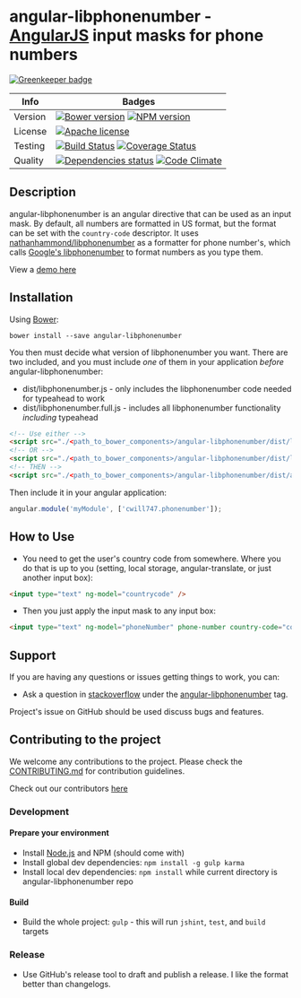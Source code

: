 # angular-libphonenumber - [AngularJS](http://angularjs.org/) input masks for phone numbers

[![Greenkeeper badge](https://badges.greenkeeper.io/cwill747/angular-libphonenumber.svg)](https://greenkeeper.io/)


| Info          | Badges        |
| ------------- | ------------- |
| Version       | [![Bower version][bower-image]][bower-url] [![NPM version][npm-image]][npm-url]  |
| License  | [![Apache license][license-image]][license-url]  |
| Testing  | [![Build Status][build-image]][build-url] [![Coverage Status][coverage-image]][coverage-url] |
| Quality |  [![Dependencies status][dep-status-image]][dep-status-url]  [![Code Climate][code-climate-image]][code-climate-url] |


## Description
angular-libphonenumber is an angular directive that can be used as an input mask.
By default, all numbers are formatted in US format, but the format can be set with
the `country-code` descriptor. It uses
[nathanhammond/libphonenumber](https://github.com/nathanhammond/libphonenumber) as a formatter
for phone number's, which calls
[Google's libphonenumber](https://github.com/googlei18n/libphonenumber)
to format numbers as you type them.

View a [demo here](https://run.plnkr.co/plunks/k32xZLSRS47w6TW3auAF/)

## Installation
Using [Bower](http://bower.io/):

```
bower install --save angular-libphonenumber
```

You then must decide what version of libphonenumber you want. There are two included, and you must
include _one_ of them in your application *before* angular-libphonenumber:
- dist/libphonenumber.js - only includes the libphonenumber code needed for typeahead to work
- dist/libphonenumber.full.js - includes all libphonenumber functionality _including_ typeahead

```html
<!-- Use either -->
<script src="./<path_to_bower_components>/angular-libphonenumber/dist/libphonenumber.full.js" />
<!-- OR -->
<script src="./<path_to_bower_components>/angular-libphonenumber/dist/libphonenumber.js" />
<!-- THEN -->
<script src="./<path_to_bower_components>/angular-libphonenumber/dist/angular-libphonenumber.min.js" />
```

Then include it in your angular application:
```javascript
angular.module('myModule', ['cwill747.phonenumber']);
```

## How to Use

- You need to get the user's country code from somewhere. Where you do that is up to you (setting,
local storage, angular-translate, or just another input box):

```html
<input type="text" ng-model="countrycode" />
```

- Then you just apply the input mask to any input box:

```html
<input type="text" ng-model="phoneNumber" phone-number country-code="countrycode" />
```

## Support
If you are having any questions or issues getting things to work, you can:

* Ask a question in [stackoverflow](http://stackoverflow.com/) under the [angular-libphonenumber](http://stackoverflow.com/questions/tagged/angular-libphonenumber) tag.

Project's issue on GitHub should be used discuss bugs and features.

## Contributing to the project

We welcome any contributions to the project. Please check the [CONTRIBUTING.md](.github/CONTRIBUTING.md) for contribution guidelines.

Check out our contributors [here](https://github.com/cwill747/angular-libphonenumber/graphs/contributors)

### Development
#### Prepare your environment
* Install [Node.js](http://nodejs.org/) and NPM (should come with)
* Install global dev dependencies: `npm install -g gulp karma`
* Install local dev dependencies: `npm install` while current directory is angular-libphonenumber repo

#### Build
* Build the whole project: `gulp` - this will run `jshint`, `test`, and `build` targets

### Release
* Use GitHub's release tool to draft and publish a release. I like the format better than
changelogs.


[bower-image]: https://img.shields.io/bower/v/angular-libphonenumber.svg?style=flat-square
[bower-url]: http://bower.io/search/?q=angular-libphonenumber
[npm-image]: https://img.shields.io/npm/v/angular-libphonenumber.svg?style=flat-square
[npm-url]: https://www.npmjs.com/package/angular-libphonenumber
[build-image]: http://img.shields.io/travis/cwill747/angular-libphonenumber.svg?style=flat-square
[build-url]: https://travis-ci.org/cwill747/angular-libphonenumber
[dep-status-image]: https://img.shields.io/david/cwill747/angular-libphonenumber.svg?style=flat-square
[dep-status-url]: https://david-dm.org/cwill747/angular-libphonenumber
[coverage-image]: https://img.shields.io/coveralls/cwill747/angular-libphonenumber.svg?style=flat-square
[coverage-url]: https://coveralls.io/r/cwill747/angular-libphonenumber?branch=master
[code-climate-image]: https://img.shields.io/codeclimate/github/cwill747/angular-libphonenumber.svg?style=flat-square
[code-climate-url]: https://codeclimate.com/github/cwill747/angular-libphonenumber
[license-image]: http://img.shields.io/badge/license-Apachev2-blue.svg?style=flat-square
[license-url]: http://www.apache.org/licenses/LICENSE-2.0
